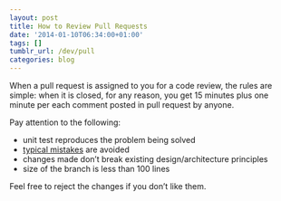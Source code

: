 ```yaml
---
layout: post
title: How to Review Pull Requests
date: '2014-01-10T06:34:00+01:00'
tags: []
tumblr_url: /dev/pull
categories: blog
---
```


When a pull request is assigned to you for a code review, the rules are simple:
when it is closed, for any reason, you get 15 minutes plus one minute per each
comment posted in pull request by anyone.

Pay attention to the following:

 * unit test reproduces the problem being solved
 * [typical mistakes](https://github.com/tpc2/qulice/wiki/mistakes) are avoided
 * changes made don’t break existing design/architecture principles
 * size of the branch is less than 100 lines

Feel free to reject the changes if you don’t like them.
